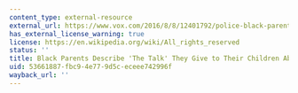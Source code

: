 ```yaml
---
content_type: external-resource
external_url: https://www.vox.com/2016/8/8/12401792/police-black-parents-the-talk
has_external_license_warning: true
license: https://en.wikipedia.org/wiki/All_rights_reserved
status: ''
title: Black Parents Describe 'The Talk' They Give to Their Children About Police
uid: 53661887-fbc9-4e77-9d5c-eceee742996f
wayback_url: ''
---
```

